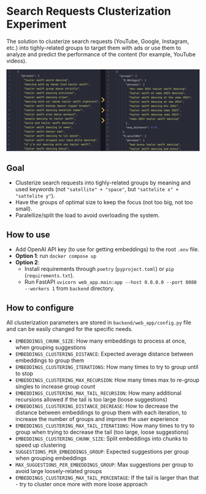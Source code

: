 # Search Requests Clusterization Experiment

The solution to clusterize search requests (YouTube, Google, Instagram, etc.) into tighly-related groups to target them with ads or use them to analyze and predict the performance of the content (for example, YouTube videos).

![Example Image](backend/examples/taylor_swift_dancing/example.png)

## Goal

- Clusterize search requests into tighly-related groups by meaning and used keywords (not `"satellite" + "space"`, but `"sattelite x" + "sattelite y"`).
- Have the groups of optimal size to keep the focus (not too big, not too small).
- Paralellize/split the load to avoid overloading the system.

## How to use
- Add OpenAI API key (to use for getting embeddings) to the root `.env` file.
- **Option 1**: run `docker compose up`
- **Option 2**:
  - Install requirements through `poetry` (`pyproject.toml`) or `pip` (`requirements.txt`).
  - Run FastAPI `uvicorn web_app.main:app --host 0.0.0.0 --port 8080 --workers 1` from `backend` directory.

## How to configure

All clusterization parameters are stored in `backend/web_app/config.py` file and can be easily changed for the specific needs.

- `EMBEDDINGS_CHUNK_SIZE`: How many embeddings to process at once, when grouping suggestions
- `EMBEDDINGS_CLUSTERING_DISTANCE`: Expected average distance between embeddings to group them
- `EMBEDDINGS_CLUSTERING_ITERATIONS`: How many times to try to group until to stop
- `EMBEDDINGS_CLUSTERING_MAX_RECURSION`: How many times max to re-group singles to increase group count
- `EMBEDDINGS_CLUSTERING_MAX_TAIL_RECURSION`: How many additional recursions allowed if the tail is too large (loose suggestions)
- `EMBEDDINGS_CLUSTERING_DISTANCE_DECREASE`: How to decrease the distance between embeddings to group them with each iteration, to increase the number of groups and improve the user experience
- `EMBEDDINGS_CLUSTERING_MAX_TAIL_ITERATIONS`: How many times to try to group when trying to decrease the tail (too large, loose suggestions)
- `EMBEDDINGS_CLUSTERING_CHUNK_SIZE`: Split embeddings into chunks to speed up clustering
- `SUGGESTIONS_PER_EMBEDDINGS_GROUP`: Expected suggestions per group when grouping embeddings
- `MAX_SUGGESTIONS_PER_EMBEDDINGS_GROUP`: Max suggestions per group to avoid large loosely-related groups
- `EMBEDDINGS_CLUSTERING_MAX_TAIL_PERCENTAGE`: If the tail is larger than that - try to cluster once more with more loose approach